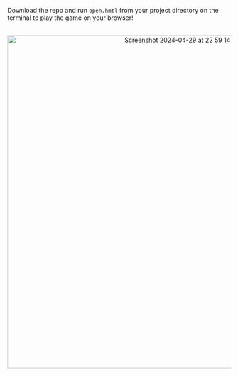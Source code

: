 Download the repo and run `open.hmtl` from your project directory on the terminal to play the game on your browser!

<br />

<div style="text-align: center;">
  <img width="750" alt="Screenshot 2024-04-29 at 22 59 14" src="https://github.com/aliciademorauk/RubyPractice/assets/81619741/9f7303b0-0cdd-4c74-b631-862d506d64fa">
</div>
